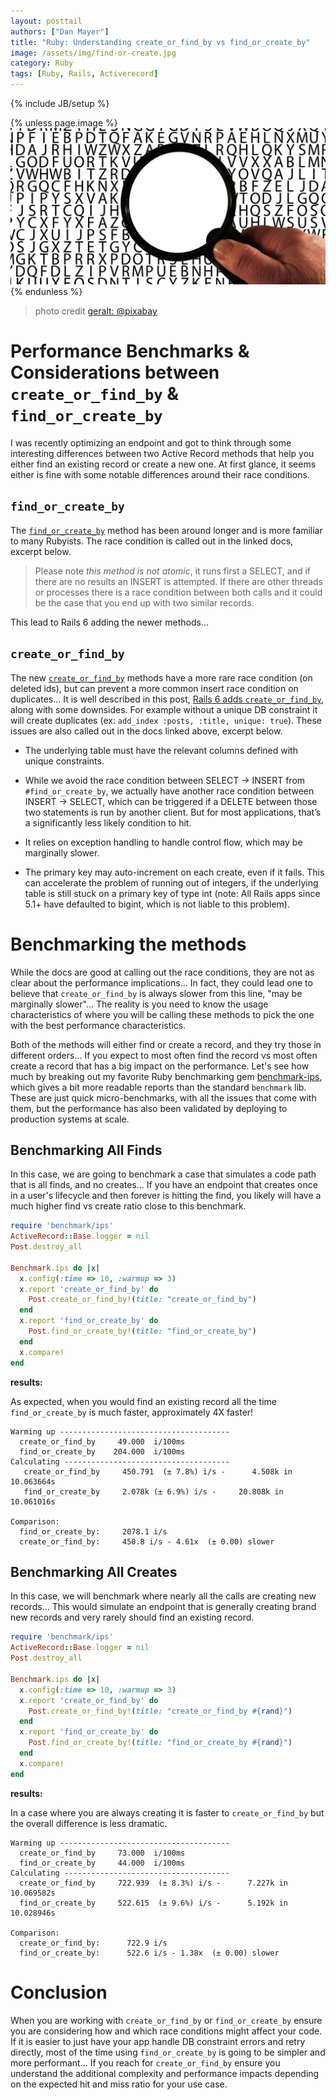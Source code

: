 ```yaml
---
layout: posttail
authors: ["Dan Mayer"]
title: "Ruby: Understanding create_or_find_by vs find_or_create_by"
image: /assets/img/find-or-create.jpg
category: Ruby
tags: [Ruby, Rails, Activerecord]
---
```


{% include JB/setup %}

{% unless page.image %}
![Bugs](/assets/img/find-or-create.jpg)
{% endunless %}

> photo credit [geralt: @pixabay](https://pixabay.com/photos/alzheimer-s-dementia-words-3068938/)

# Performance Benchmarks & Considerations between `create_or_find_by` & `find_or_create_by`

I was recently optimizing an endpoint and got to think through some interesting differences between two Active Record methods that help you either find an existing record or create a new one. At first glance, it seems either is fine with some notable differences around their race conditions.

## `find_or_create_by`

The [`find_or_create_by`](https://apidock.com/rails/v4.0.2/ActiveRecord/Relation/find_or_create_by) method has been around longer and is more familiar to many Rubyists. The race condition is called out in the linked docs, excerpt below.

> Please note _this method is not atomic_, it runs first a SELECT, and if there are no results an INSERT is attempted. If there are other threads or processes there is a race condition between both calls and it could be the case that you end up with two similar records.

This lead to Rails 6 adding the newer methods...

## `create_or_find_by`

The new [`create_or_find_by`](https://apidock.com/rails/v6.0.0/ActiveRecord/Relation/create_or_find_by) methods have a more rare race condition (on deleted ids), but can prevent a more common insert race condition on duplicates... It is well described in this post, [Rails 6 adds `create_or_find_by`](https://blog.bigbinary.com/2019/03/25/rails-6-adds-create_or_find_by.html), along with some downsides. For example without a unique DB constraint it will create duplicates (ex: `add_index :posts, :title, unique: true`). These issues are also called out in the docs <!--more--> linked above, excerpt below.

- The underlying table must have the relevant columns defined with unique constraints.

- While we avoid the race condition between SELECT -> INSERT from `#find_or_create_by`, we actually have another race condition between INSERT -> SELECT, which can be triggered if a DELETE between those two statements is run by another client. But for most applications, that’s a significantly less likely condition to hit.

- It relies on exception handling to handle control flow, which may be marginally slower.

- The primary key may auto-increment on each create, even if it fails. This can accelerate the problem of running out of integers, if the underlying table is still stuck on a primary key of type int (note: All Rails apps since 5.1+ have defaulted to bigint, which is not liable to this problem).

# Benchmarking the methods

While the docs are good at calling out the race conditions, they are not as clear about the performance implications... In fact, they could lead one to believe that `create_or_find_by` is always slower from this line, "may be marginally slower"... The reality is you need to know the usage characteristics of where you will be calling these methods to pick the one with the best performance characteristics.

Both of the methods will either find or create a record, and they try those in different orders... If you expect to most often find the record vs most often create a record that has a big impact on the performance. Let's see how much by breaking out my favorite Ruby benchmarking gem [benchmark-ips](https://github.com/evanphx/benchmark-ips), which gives a bit more readable reports than the standard `benchmark` lib. These are just quick micro-benchmarks, with all the issues that come with them, but the performance has also been validated by deploying to production systems at scale.

## Benchmarking All Finds

In this case, we are going to benchmark a case that simulates a code path that is all finds, and no creates... If you have an endpoint that creates once in a user's lifecycle and then forever is hitting the find, you likely will have a much higher find vs create ratio close to this benchmark.

```ruby
require 'benchmark/ips'
ActiveRecord::Base.logger = nil
Post.destroy_all

Benchmark.ips do |x|
  x.config(:time => 10, :warmup => 3)
  x.report 'create_or_find_by' do
    Post.create_or_find_by!(title: "create_or_find_by")
  end
  x.report 'find_or_create_by' do
    Post.find_or_create_by!(title: "find_or_create_by")
  end
  x.compare!
end
```

**results:**

As expected, when you would find an existing record all the time `find_or_create_by` is much faster, approximately 4X faster!

```
Warming up --------------------------------------
  create_or_find_by     49.000  i/100ms
  find_or_create_by    204.000  i/100ms
Calculating -------------------------------------
   create_or_find_by     450.791  (± 7.8%) i/s -      4.508k in  10.063664s
   find_or_create_by     2.078k (± 6.9%) i/s -     20.808k in  10.061016s

Comparison:
  find_or_create_by:     2078.1 i/s
  create_or_find_by:     450.8 i/s - 4.61x  (± 0.00) slower
```

## Benchmarking All Creates

In this case, we will benchmark where nearly all the calls are creating new records... This would simulate an endpoint that is generally creating brand new records and very rarely should find an existing record.

```ruby
require 'benchmark/ips'
ActiveRecord::Base.logger = nil
Post.destroy_all

Benchmark.ips do |x|
  x.config(:time => 10, :warmup => 3)
  x.report 'create_or_find_by' do
    Post.create_or_find_by!(title: "create_or_find_by #{rand}")
  end
  x.report 'find_or_create_by' do
    Post.find_or_create_by!(title: "find_or_create_by #{rand}")
  end
  x.compare!
end
```

**results:**

In a case where you are always creating it is faster to `create_or_find_by` but the overall difference is less dramatic.

```
Warming up --------------------------------------
  create_or_find_by     73.000  i/100ms
  find_or_create_by     44.000  i/100ms
Calculating -------------------------------------
  create_or_find_by     722.939  (± 8.3%) i/s -      7.227k in  10.069582s
  find_or_create_by     522.615  (± 9.6%) i/s -      5.192k in  10.028946s

Comparison:
  create_or_find_by:      722.9 i/s
  find_or_create_by:      522.6 i/s - 1.38x  (± 0.00) slower
```

# Conclusion

When you are working with `create_or_find_by` or `find_or_create_by` ensure you are considering how and which race conditions might affect your code. If it is easier to just have your app handle DB constraint errors and retry directly, most of the time using `find_or_create_by` is going to be simpler and more performant... If you reach for `create_or_find_by` ensure you understand the additional complexity and performance impacts depending on the expected hit and miss ratio for your use case.
